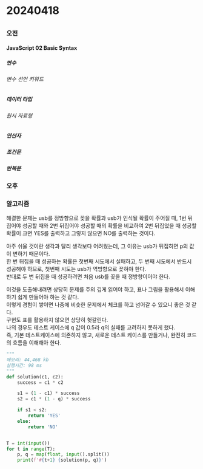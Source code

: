 # 20240418
## 
### 오전
#### JavaScript 02 Basic Syntax
##### 변수
###### 변수 선언 키워드
##### 데이터 타입
###### 원시 자료형
##### 연산자
##### 조건문
##### 반복문
### 오후
### 알고리즘
해결한 문제는 usb를 정방향으로 꽂을 확률과 usb가 인식될 확률이 주어질 때, 1번 뒤집어야 성공할 때와 2번 뒤집어야 성공할 때의 확률을 비교하여 2번 뒤집었을 때 성공할 확률이 크면 YES를 출력하고 그렇지 않으면 NO를 출력하는 것이다.  

아주 쉬울 것이란 생각과 달리 생각보다 어려웠는데, 그 이유는 usb가 뒤집히면 p의 값이 변하기 때문이다.  
한 번 뒤집을 때 성공하는 확률은 첫번째 시도에서 실패하고, 두 번째 시도에서 반드시 성공해야 하므로, 첫번째 시도는 usb가 역방향으로 꽂혀야 한다.  
반대로 두 번 뒤집을 때 성공하려면 처음 usb를 꽂을 때 정방향이어야 한다.  

이것을 도출해내려면 상당히 문제를 주의 깊게 읽어야 하고, 표나 그림을 활용해서 이해하기 쉽게 만들어야 하는 것 같다.  
이렇게 경험이 쌓이면 나중에 비슷한 문제에서 체크를 하고 넘어갈 수 있으니 좋은 것 같다.  
구현도 표를 활용하지 않으면 상당히 헛갈린다.  
나의 경우도 테스트 케이스에 q 값이 0.5라 q의 실패를 고려하지 못하게 했다.  
즉, 기본 테스트케이스에 의존하지 않고, 새로운 테스트 케이스를 만들거나, 완전히 코드의 흐름을 이해해아 한다.  

``` python
"""
메모리: 44,468 kb
실행시간: 98 ms
"""
def solution(c1, c2):
    success = c1 * c2

    s1 = (1 - c1) * success
    s2 = c1 * (1 - q) * success

    if s1 < s2:
        return 'YES'
    else:
        return 'NO'


T = int(input())
for t in range(T):
    p, q = map(float, input().split())
    print(f'#{t+1} {solution(p, q)}')
```
